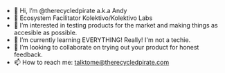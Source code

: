 - 👋 Hi, I’m @therecycledpirate a.k.a Andy
- 🙌 Ecosystem Facilitator Kolektivo/Kolektivo Labs
- 👀 I’m interested in testing products for the market and making things as accesible as possible.
- 🌱 I’m currently learning EVERYTHING! Really! I'm not a techie.
- 💞️ I’m looking to collaborate on trying out your product for honest feedback.
- 📫 How to reach me: talktome@therecycledpirate.com

<!---
therecycledpirate/therecycledpirate is a ✨ special ✨ repository because its `README.md` (this file) appears on your GitHub profile.
You can click the Preview link to take a look at your changes.
--->
